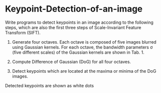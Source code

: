 # Keypoint-Detection-of-an-image
Write programs to detect keypoints in an image according to the following steps, which are also the first three steps of Scale-Invariant Feature Transform (SIFT).
1. Generate four octaves. 
Each octave is composed of five images blurred using Gaussian kernels. 
For each octave, the bandwidth parameters σ (five different scales) of the Gaussian kernels are shown in Tab. 1. 

2. Compute Difference of Gaussian (DoG) for all four octaves. 
3. Detect keypoints which are located at the maxima or minima of the DoG images. 

Detected keypoints are shown as white dots
